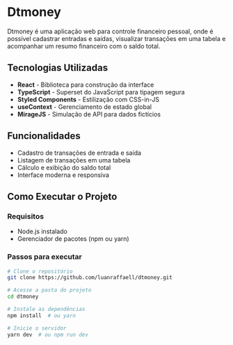 # Dtmoney

Dtmoney é uma aplicação web para controle financeiro pessoal, onde é possível cadastrar entradas e saídas, visualizar transações em uma tabela e acompanhar um resumo financeiro com o saldo total.

## Tecnologias Utilizadas

- **React** - Biblioteca para construção da interface
- **TypeScript** - Superset do JavaScript para tipagem segura
- **Styled Components** - Estilização com CSS-in-JS
- **useContext** - Gerenciamento de estado global
- **MirageJS** - Simulação de API para dados fictícios

## Funcionalidades

- Cadastro de transações de entrada e saída
- Listagem de transações em uma tabela
- Cálculo e exibição do saldo total
- Interface moderna e responsiva

## Como Executar o Projeto

### Requisitos
- Node.js instalado
- Gerenciador de pacotes (npm ou yarn)

### Passos para executar
```bash
# Clone o repositório
git clone https://github.com/luanraffaell/dtmoney.git

# Acesse a pasta do projeto
cd dtmoney

# Instale as dependências
npm install  # ou yarn

# Inicie o servidor
yarn dev  # ou npm run dev
```
